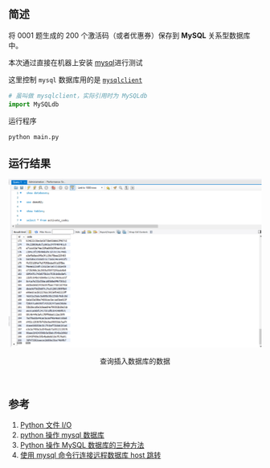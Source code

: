 <!-- @format -->

## 简述

将 0001 题生成的 200 个激活码（或者优惠券）保存到 **MySQL** 关系型数据库中。

本次通过直接在机器上安装 [mysql](https://dev.mysql.com/downloads/installer/)进行测试

这里控制 `mysql` 数据库用的是 [`mysqlclient`](https://mysqlclient.readthedocs.io/)

```python
# 虽叫做 mysqlclient，实际引用时为 MySQLdb
import MySQLdb
```

运行程序

```shell
python main.py
```

## 运行结果

![数据插入后，查询数据库](./imgs/db_data.png)

<p align='center'>查询插入数据库的数据</p>
<br/>

## 参考

1. [Python 文件 I/O](http://www.runoob.com/python/python-files-io.html)
2. [python 操作 mysql 数据库](http://www.runoob.com/python/python-mysql.html)
3. [Python 操作 MySQL 数据库的三种方法](http://blog.csdn.net/oscer2016/article/details/70257024)
4. [使用 mysql 命令行连接远程数据库 host 跳转](https://segmentfault.com/q/1010000010052719)
